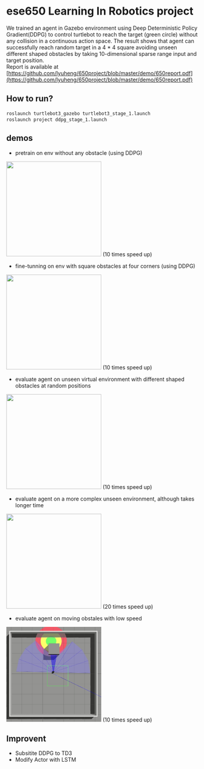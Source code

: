 # ese650 Learning In Robotics project
We trained an agent in Gazebo environment using Deep Deterministic Policy Gradient(DDPG) to control turtlebot to reach the target (green circle) without any collision in a continuous action space. The result shows that agent can successfully reach random target in a 4 * 4 square avoiding unseen different shaped obstacles by taking 10-dimensional sparse range input and target position. \
Report is available at [https://github.com/lyuheng/650project/blob/master/demo/650report.pdf](https://github.com/lyuheng/650project/blob/master/demo/650report.pdf)

## How to run? ##
```
roslaunch turtlebot3_gazebo turtlebot3_stage_1.launch
roslaunch project ddpg_stage_1.launch
```

## demos ##
* pretrain on env without any obstacle (using DDPG)
<img width="250" height="250" src="https://github.com/lyuheng/650project/blob/master/demo/pretrain.gif"/>
(10 times speed up)

* fine-tunning on env with square obstacles at four corners (using DDPG)
<img width="250" height="250" src="https://github.com/lyuheng/650project/blob/master/demo/ft.gif"/>
(10 times speed up)

* evaluate agent on unseen virtual environment with different shaped obstacles at random positions
<img width="250" height="250" src="https://github.com/lyuheng/650project/blob/master/demo/obs.gif">
(10 times speed up)

* evaluate agent on a more complex unseen environment, although takes longer time
<img width="250" height="250" src="https://github.com/lyuheng/650project/blob/master/demo/complex_obs.gif">
(20 times speed up)

* evaluate agent on moving obstales with low speed
<img width="250" height="250" src="https://github.com/lyuheng/650project/blob/master/demo/moving.gif">
(10 times speed up)

## Improvent ##
* Subsitite DDPG to TD3
* Modify Actor with LSTM

